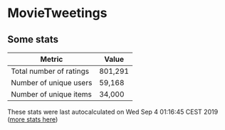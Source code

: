 # MovieTweetings
## Some stats

Metric | Value
--- | ---
Total number of ratings                 | 801,291
Number of unique users                  | 59,168
Number of unique items                  | 34,000
These stats were last autocalculated on Wed Sep 4 01:16:45 CEST 2019  ([more stats here](./stats.md))

